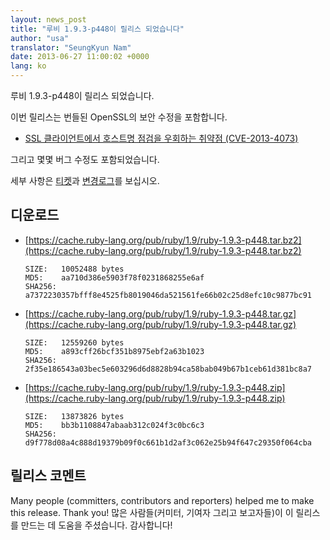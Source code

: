 ```yaml
---
layout: news_post
title: "루비 1.9.3-p448이 릴리스 되었습니다"
author: "usa"
translator: "SeungKyun Nam"
date: 2013-06-27 11:00:02 +0000
lang: ko
---
```


루비 1.9.3-p448이 릴리스 되었습니다.

이번 릴리스는 번들된 OpenSSL의 보안 수정을 포함합니다.

 * [SSL 클라이언트에서 호스트명 점검을 우회하는 취약점
   (CVE-2013-4073)](/en/news/2013/06/27/hostname-check-bypassing-vulnerability-in-openssl-client-cve-2013-4073/)

그리고 몇몇 버그 수정도 포함되었습니다.

세부 사항은 [티켓](https://bugs.ruby-lang.org/projects/ruby-193/issues?set_filter=1&amp;status_id=5)과 [변경로그](https://svn.ruby-lang.org/repos/ruby/tags/v1_9_3_448/ChangeLog)를 보십시오.

## 디운로드

* [https://cache.ruby-lang.org/pub/ruby/1.9/ruby-1.9.3-p448.tar.bz2](https://cache.ruby-lang.org/pub/ruby/1.9/ruby-1.9.3-p448.tar.bz2)

      SIZE:   10052488 bytes
      MD5:    aa710d386e5903f78f0231868255e6af
      SHA256: a7372230357bfff8e4525fb8019046da521561fe66b02c25d8efc10c9877bc91

* [https://cache.ruby-lang.org/pub/ruby/1.9/ruby-1.9.3-p448.tar.gz](https://cache.ruby-lang.org/pub/ruby/1.9/ruby-1.9.3-p448.tar.gz)

      SIZE:   12559260 bytes
      MD5:    a893cff26bcf351b8975ebf2a63b1023
      SHA256: 2f35e186543a03bec5e603296d6d8828b94ca58bab049b67b1ceb61d381bc8a7

* [https://cache.ruby-lang.org/pub/ruby/1.9/ruby-1.9.3-p448.zip](https://cache.ruby-lang.org/pub/ruby/1.9/ruby-1.9.3-p448.zip)

      SIZE:   13873826 bytes
      MD5:    bb3b1108847abaab312c024f3c0bc6c3
      SHA256: d9f778d08a4c888d19379b09f0c661b1d2af3c062e25b94f647c29350f064cba

## 릴리스 코멘트

Many people (committers, contributors and reporters) helped me to make this release.
Thank you!
많은 사람들(커미터, 기여자 그리고 보고자들)이 이 릴리스를 만드는 데 도움을 주셨습니다.
감사합니다!
